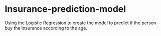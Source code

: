 # Insurance-prediction-model
Using the Logistic Regression to create the model to predict if the person buy the insurance according to the age.
